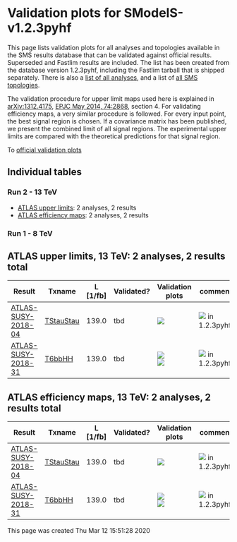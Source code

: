 
# Validation plots for SModelS-v1.2.3pyhf 

This page lists validation plots for all analyses and topologies available in
the SMS results database that can be validated against official results.
Superseded and Fastlim results are included. The list has been created from the
database version 1.2.3pyhf, including the Fastlim tarball that is shipped separately.
There is also a [list of all analyses](ListOfAnalyses123pyhf), and
a list of [all SMS topologies](SmsDictionary123pyhf).

The validation procedure for upper limit maps used here is explained in [arXiv:1312.4175](http://arxiv.org/abs/1312.4175),  [EPJC May 2014, 74:2868](http://link.springer.com/article/10.1140/epjc/s10052-014-2868-5), section 4. For validating efficiency maps, a very similar procedure is followed. For every input point, the best signal region is chosen. If a covariance matrix has been published, we present the combined limit of all signal regions. The experimental upper limits are compared with the theoretical predictions for that signal region.


To [official validation plots](Validation123pyhf)

## Individual tables

### Run 2 - 13 TeV
 * [ATLAS upper limits](#ATLASupperlimits13): 2 analyses, 2 results
 * [ATLAS efficiency maps](#ATLASefficiencymaps13): 2 analyses, 2 results

### Run 1 - 8 TeV


<a name="ATLASupperlimits13"></a>
## ATLAS upper limits, 13 TeV: 2 analyses, 2 results total

| **Result** | **Txname** | **L [1/fb]** | **Validated?** | **Validation plots** | **comment** |
|------------|------------|--------------|----------------|----------------------|-------------|
| [ATLAS-SUSY-2018-04](https://atlas.web.cern.ch/Atlas/GROUPS/PHYSICS/PAPERS/SUSY-2018-04/)| [TStauStau](SmsDictionary123pyhf#TStauStau)| 139.0| tbd |<a href="https://smodels.github.io/validation/123pyhf/13TeV/ATLAS/ATLAS-SUSY-2018-04/validation/TStauStau_2EqMassAx_EqMassBy.png"><img src="https://smodels.github.io/validation/123pyhf/13TeV/ATLAS/ATLAS-SUSY-2018-04/validation/TStauStau_2EqMassAx_EqMassBy.png" /></a>  | <img src="https://smodels.github.io/pics/new.png" /> in 1.2.3pyhf!  |
| [ATLAS-SUSY-2018-31](https://atlas.web.cern.ch/Atlas/GROUPS/PHYSICS/PAPERS/SUSY-2018-31/)| [T6bbHH](SmsDictionary123pyhf#T6bbHH)| 139.0| tbd |<a href="https://smodels.github.io/validation/123pyhf/13TeV/ATLAS/ATLAS-SUSY-2018-31/validation/T6bbHH_2EqMassAx_EqMassBy_EqMassC60.0.png"><img src="https://smodels.github.io/validation/123pyhf/13TeV/ATLAS/ATLAS-SUSY-2018-31/validation/T6bbHH_2EqMassAx_EqMassBy_EqMassC60.0.png" /></a><BR><a href="https://smodels.github.io/validation/123pyhf/13TeV/ATLAS/ATLAS-SUSY-2018-31/validation/T6bbHH_2EqMassAx_EqMassBy_EqMassCy-130.0.png"><img src="https://smodels.github.io/validation/123pyhf/13TeV/ATLAS/ATLAS-SUSY-2018-31/validation/T6bbHH_2EqMassAx_EqMassBy_EqMassCy-130.0.png" /></a>  | <img src="https://smodels.github.io/pics/new.png" /> in 1.2.3pyhf!  |


<a name="ATLASefficiencymaps13"></a>
## ATLAS efficiency maps, 13 TeV: 2 analyses, 2 results total

| **Result** | **Txname** | **L [1/fb]** | **Validated?** | **Validation plots** | **comment** |
|------------|------------|--------------|----------------|----------------------|-------------|
| [ATLAS-SUSY-2018-04](https://atlas.web.cern.ch/Atlas/GROUPS/PHYSICS/PAPERS/SUSY-2018-04/)| [TStauStau](SmsDictionary123pyhf#TStauStau)| 139.0| tbd |<a href="https://smodels.github.io/validation/123pyhf/13TeV/ATLAS/ATLAS-SUSY-2018-04-eff/validation/TStauStau_2EqMassAx_EqMassBy.png"><img src="https://smodels.github.io/validation/123pyhf/13TeV/ATLAS/ATLAS-SUSY-2018-04-eff/validation/TStauStau_2EqMassAx_EqMassBy.png" /></a>  | <img src="https://smodels.github.io/pics/new.png" /> in 1.2.3pyhf!  |
| [ATLAS-SUSY-2018-31](https://atlas.web.cern.ch/Atlas/GROUPS/PHYSICS/PAPERS/SUSY-2018-31/)| [T6bbHH](SmsDictionary123pyhf#T6bbHH)| 139.0| tbd |<a href="https://smodels.github.io/validation/123pyhf/13TeV/ATLAS/ATLAS-SUSY-2018-31-eff/validation/T6bbHH_2EqMassAx_EqMassBy_EqMassC60.0.png"><img src="https://smodels.github.io/validation/123pyhf/13TeV/ATLAS/ATLAS-SUSY-2018-31-eff/validation/T6bbHH_2EqMassAx_EqMassBy_EqMassC60.0.png" /></a><BR><a href="https://smodels.github.io/validation/123pyhf/13TeV/ATLAS/ATLAS-SUSY-2018-31-eff/validation/T6bbHH_2EqMassAx_EqMassBy_EqMassCy-130.0.png"><img src="https://smodels.github.io/validation/123pyhf/13TeV/ATLAS/ATLAS-SUSY-2018-31-eff/validation/T6bbHH_2EqMassAx_EqMassBy_EqMassCy-130.0.png" /></a>  | <img src="https://smodels.github.io/pics/new.png" /> in 1.2.3pyhf!  |

This page was created Thu Mar 12 15:51:28 2020
